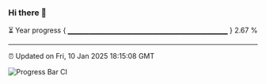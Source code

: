 ### Hi there 👋

⏳ Year progress { ▁▁▁▁▁▁▁▁▁▁▁▁▁▁▁▁▁▁▁▁▁▁▁▁▁▁▁▁▁▁ } 2.67 %

---

⏰ Updated on Fri, 10 Jan 2025 18:15:08 GMT

![Progress Bar CI](https://github.com/code-lakshay/GitHub-Actions-Demo/workflows/Progress%20Bar%20CI/badge.svg)
